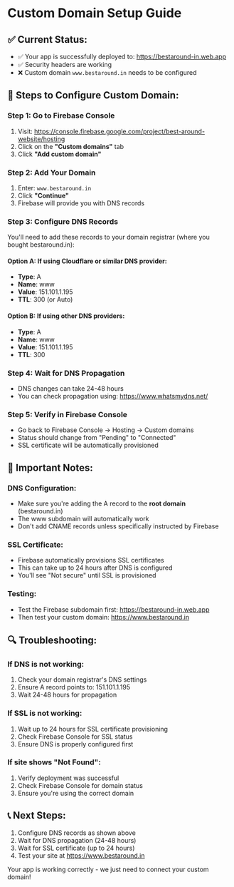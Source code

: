 # Custom Domain Setup Guide

## ✅ Current Status:
- ✅ Your app is successfully deployed to: https://bestaround-in.web.app
- ✅ Security headers are working
- ❌ Custom domain `www.bestaround.in` needs to be configured

## 🔧 Steps to Configure Custom Domain:

### Step 1: Go to Firebase Console
1. Visit: https://console.firebase.google.com/project/best-around-website/hosting
2. Click on the **"Custom domains"** tab
3. Click **"Add custom domain"**

### Step 2: Add Your Domain
1. Enter: `www.bestaround.in`
2. Click **"Continue"**
3. Firebase will provide you with DNS records

### Step 3: Configure DNS Records
You'll need to add these records to your domain registrar (where you bought bestaround.in):

#### Option A: If using Cloudflare or similar DNS provider:
- **Type**: A
- **Name**: www
- **Value**: 151.101.1.195
- **TTL**: 300 (or Auto)

#### Option B: If using other DNS providers:
- **Type**: A
- **Name**: www
- **Value**: 151.101.1.195
- **TTL**: 300

### Step 4: Wait for DNS Propagation
- DNS changes can take 24-48 hours
- You can check propagation using: https://www.whatsmydns.net/

### Step 5: Verify in Firebase Console
- Go back to Firebase Console → Hosting → Custom domains
- Status should change from "Pending" to "Connected"
- SSL certificate will be automatically provisioned

## 🚨 Important Notes:

### DNS Configuration:
- Make sure you're adding the A record to the **root domain** (bestaround.in)
- The www subdomain will automatically work
- Don't add CNAME records unless specifically instructed by Firebase

### SSL Certificate:
- Firebase automatically provisions SSL certificates
- This can take up to 24 hours after DNS is configured
- You'll see "Not secure" until SSL is provisioned

### Testing:
- Test the Firebase subdomain first: https://bestaround-in.web.app
- Then test your custom domain: https://www.bestaround.in

## 🔍 Troubleshooting:

### If DNS is not working:
1. Check your domain registrar's DNS settings
2. Ensure A record points to: 151.101.1.195
3. Wait 24-48 hours for propagation

### If SSL is not working:
1. Wait up to 24 hours for SSL certificate provisioning
2. Check Firebase Console for SSL status
3. Ensure DNS is properly configured first

### If site shows "Not Found":
1. Verify deployment was successful
2. Check Firebase Console for domain status
3. Ensure you're using the correct domain

## 📞 Next Steps:
1. Configure DNS records as shown above
2. Wait for DNS propagation (24-48 hours)
3. Wait for SSL certificate (up to 24 hours)
4. Test your site at https://www.bestaround.in

Your app is working correctly - we just need to connect your custom domain!
